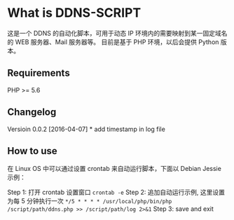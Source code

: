 # What is DDNS-SCRIPT

这是一个 DDNS 的自动化脚本，可用于动态 IP 环境内的需要映射到某一固定域名的 WEB 服务器、Mail 服务器等。
目前是基于 PHP 环境，以后会提供 Python 版本。

## Requirements

PHP >= 5.6

## Changelog

Versioin 0.0.2 [2016-04-07]
    * add timestamp in log file

## How to use

在 Linux OS 中可以通过设置 crontab 来自动运行脚本，下面以 Debian Jessie 示例：

Step 1: 打开 crontab 设置窗口
    ```
    crontab -e
    ```
Step 2: 追加自动运行示例, 这里设置为每 5 分钟执行一次
    ```
    */5 * * * * /usr/local/php/bin/php /script/path/ddns.php >> /script/path/log 2>&1
    ```
Step 3: save and exit